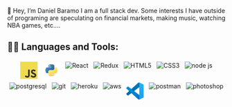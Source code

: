 👋 Hey, I’m Daniel Baramo I am a full stack dev. Some interests I have outside of programing are speculating on financial markets, making music, watching NBA games, etc....
<br>
 
## 👨‍💻 Languages and Tools:
<p align="center">
  <img src="https://raw.githubusercontent.com/github/explore/80688e429a7d4ef2fca1e82350fe8e3517d3494d/topics/javascript/javascript.png" alt="Javascript" height="40" style="vertical-align:top; margin:4px">
  <img src="https://raw.githubusercontent.com/github/explore/80688e429a7d4ef2fca1e82350fe8e3517d3494d/topics/python/python.png" alt="Python" height="40" style="vertical-align:top; margin:4px">
  <img src="https://github.com/get-icon/geticon/raw/master/icons/react.svg" alt="React" height="40" style="vertical-align:top; margin:4px">
  <img src="https://github.com/get-icon/geticon/raw/master/icons/redux.svg" alt="Redux" height="40" style="vertical-align:top; margin:4px">
  <img src="https://github.com/get-icon/geticon/raw/master/icons/html-5.svg" alt="HTML5" height="40" style="vertical-align:top; margin:4px">
  <img src="https://github.com/get-icon/geticon/raw/master/icons/css-3.svg" alt="CSS3" height="40" style="vertical-align:top; margin:4px">
  <img src="https://nodejs.org/static/images/logos/nodejs-new-pantone-black.svg" alt="node js" height="40" style="vertical-align:top; margin:4px">
  <img src="https://github.com/get-icon/geticon/raw/master/icons/postgresql.svg" alt="postgresql" height="40" style="vertical-align:top; margin:4px">
  <img src="https://github.com/get-icon/geticon/raw/master/icons/git-icon.svg" alt="git" height="40" style="vertical-align:top; margin:4px">
  <img src="https://github.com/get-icon/geticon/raw/master/icons/heroku-icon.svg" alt="heroku" height="40" style="vertical-align:top; margin:4px">
  <img src="https://github.com/get-icon/geticon/raw/master/icons/aws.svg" alt="aws" height="40" style="vertical-align:top; margin:4px">
  <img src="https://raw.githubusercontent.com/github/explore/80688e429a7d4ef2fca1e82350fe8e3517d3494d/topics/visual-studio-code/visual-studio-code.png" alt="VS Code" height="40" style="vertical-align:top; margin:4px">
  <img src="https://github.com/get-icon/geticon/raw/master/icons/postman.svg" alt="postman" height="40" style="vertical-align:top; margin:4px">
  <img src="https://upload.wikimedia.org/wikipedia/commons/thumb/a/af/Adobe_Photoshop_CC_icon.svg/2101px-Adobe_Photoshop_CC_icon.svg.png" alt="photoshop" height="40" style="vertical-align:top; margin:4px">
</p>
<!---
dbaramo/dbaramo is a ✨ special ✨ repository because its `README.md` (this file) appears on your GitHub profile.
You can click the Preview link to take a look at your changes.
--->
